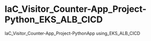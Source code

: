# IaC_Visitor_Counter-App_Project-Python_EKS_ALB_CICD
IaC_Visitor_Counter-App_Project-PythonApp using_EKS_ALB_CICD
